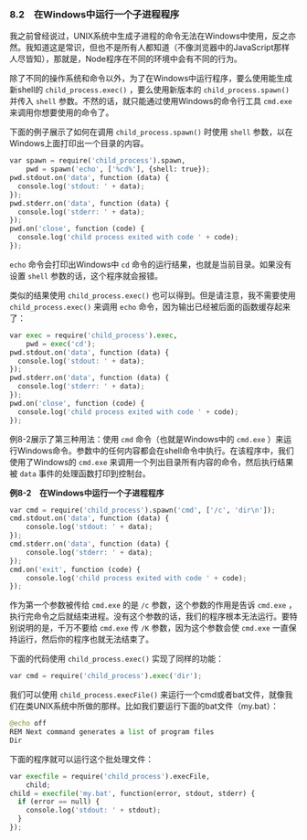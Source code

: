 

### 8.2　在Windows中运行一个子进程程序

我之前曾经说过，UNIX系统中生成子进程的命令无法在Windows中使用，反之亦然。我知道这是常识，但也不是所有人都知道（不像浏览器中的JavaScript那样人尽皆知），那就是，Node程序在不同的环境中会有不同的行为。

除了不同的操作系统和命令以外，为了在Windows中运行程序，要么使用能生成新shell的 `child_process.exec()` ，要么使用新版本的 `child_process.spawn()` 并传入 `shell` 参数。不然的话，就只能通过使用Windows的命令行工具 `cmd.exe` 来调用你想要使用的命令了。

下面的例子展示了如何在调用 `child_process.spawn()` 时使用 `shell` 参数，以在Windows上面打印出一个目录的内容。

```python
var spawn = require('child_process').spawn,
    pwd = spawn('echo', ['%cd%'], {shell: true});
pwd.stdout.on('data', function (data) {
  console.log('stdout: ' + data);
}); 
pwd.stderr.on('data', function (data) {
  console.log('stderr: ' + data);
}); 
pwd.on('close', function (code) {
  console.log('child process exited with code ' + code);
});
```

`echo` 命令会打印出Windows中 `cd` 命令的运行结果，也就是当前目录。如果没有设置 `shell` 参数的话，这个程序就会报错。

类似的结果使用 `child_process.exec()` 也可以得到。但是请注意，我不需要使用 `child_process.exec()` 来调用 `echo` 命令，因为输出已经被后面的函数缓存起来了：

```python
var exec = require('child_process').exec,
    pwd = exec('cd');
pwd.stdout.on('data', function (data) {
  console.log('stdout: ' + data);
}); 
pwd.stderr.on('data', function (data) {
  console.log('stderr: ' + data);
});
pwd.on('close', function (code) {
  console.log('child process exited with code ' + code);
});
```

例8-2展示了第三种用法：使用 `cmd` 命令（也就是Windows中的 `cmd.exe` ）来运行Windows命令。参数中的任何内容都会在shell命令中执行。在该程序中，我们使用了Windows的 `cmd.exe` 来调用一个列出目录所有内容的命令，然后执行结果被 `data` 事件的处理函数打印到控制台。

**例8-2　在Windows中运行一个子进程程序**

```python
var cmd = require('child_process').spawn('cmd', ['/c', 'dir\n']);
cmd.stdout.on('data', function (data) {
    console.log('stdout: ' + data);
}); 
cmd.stderr.on('data', function (data) {
    console.log('stderr: ' + data);
}); 
cmd.on('exit', function (code) {
    console.log('child process exited with code ' + code);
});
```

作为第一个参数被传给 `cmd.exe` 的是 `/c` 参数，这个参数的作用是告诉 `cmd.exe` ，执行完命令之后就结束进程。没有这个参数的话，我们的程序根本无法运行。要特别说明的是，千万不要给 `cmd.exe` 传 `/K` 参数，因为这个参数会使 `cmd.exe` 一直保持运行，然后你的程序也就无法结束了。

下面的代码使用 `child_process.exec()` 实现了同样的功能：

```python
var cmd = require('child_process').exec('dir');
```

我们可以使用 `child_process.execFile()` 来运行一个cmd或者bat文件，就像我们在类UNIX系统中所做的那样。比如我们要运行下面的bat文件（my.bat）：

```python
@echo off
REM Next command generates a list of program files
Dir
```

下面的程序就可以运行这个批处理文件：

```python
var execfile = require('child_process').execFile,
    child;
child = execfile('my.bat', function(error, stdout, stderr) {
  if (error == null) {
    console.log('stdout: ' + stdout);
  }
});
```



